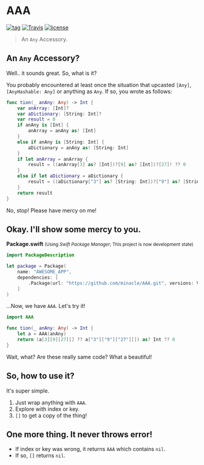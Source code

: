 # AAA

[![tag](https://img.shields.io/github/tag/minacle/AAA.svg?maxAge=3600)](https://github.com/minacle/AAA/tags) [![Travis](https://img.shields.io/travis/minacle/AAA/dev.svg?maxAge=600)](https://travis-ci.org/minacle/AAA) [![license](https://img.shields.io/github/license/minacle/AAA.svg?maxAge=43200)](https://github.com/minacle/AAA/blob/master/LICENSE)

> An `Any` Accessory.

## An `Any` Accessory?

Well.. it sounds great. So, what is it?

You probably encountered at least once the situation that upcasted `[Any]`, `[AnyHashable: Any]` or anything as `Any`. If so, you wrote as follows:

```swift
func tion(_ anAny: Any) -> Int {
    var anArray: [Int]?
    var aDictionary: [String: Int]?
    var result = 0
    if anAny is [Int] {
        anArray = anAny as! [Int]
    }
    else if anAny is [String: Int] {
        aDictionary = anAny as! [String: Int]
    }
    if let anArray = anArray {
        result = ((anArray[3] as? [Int])?[9] as? [Int])?[27]! ?? 0
    }
    else if let aDictionary = aDictionary {
        result = ((aDictionary["3"] as? [String: Int])?["9"] as? [String: Int])?["27"]! ?? 0
    }
    return result
}
```

No, stop! Please have mercy on me!

## Okay. I'll show some mercy to you.

**Package.swift** <small>(Using *Swift Package Manager*; This project is now development state)</small>
```swift
import PackageDescription

let package = Package(
    name: "AWESOME_APP",
    dependencies: [
        .Package(url: "https://github.com/minacle/AAA.git", versions: Version(0, 5, 0)..<Version(0, .max, .max)),
    ]
)
```

...Now, we have `AAA`. Let's try it!

```swift
import AAA

func tion(_ anAny: Any) -> Int {
    let a = AAA(anAny)
    return (a[3][9][27][] ?? a["3"]["9"]["27"][]) as? Int ?? 0
}
```

Wait, what? Are these really same code? What a beautiful!

## So, how to use it?

It's super simple.

1. Just wrap anything with `AAA`.
2. Explore with index or key.
3. `[]` to get a copy of the thing!

## One more thing. It never throws error!

- If index or key was wrong, it returns `AAA` which contains `nil`.
- If so, `[]` returns `nil`.
